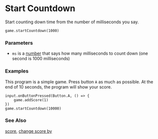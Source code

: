 # Start Countdown

Start counting down time from the number of milliseconds you say.

```sig
game.startCountdown(1000)
```

### Parameters

* ``ms`` is a [number](/types/number) that says how many milliseconds to count down (one second is 1000 milliseconds)

### Examples

This program is a simple game.
Press button ``A`` as much as possible.
At the end of 10 seconds, the program will show your score.

```blocks
input.onButtonPressed(Button.A, () => {
    game.addScore(1)
})
game.startCountdown(10000)
```

### See Also

[score](/reference/game/score), [change score by](/reference/game/change-score-by)

